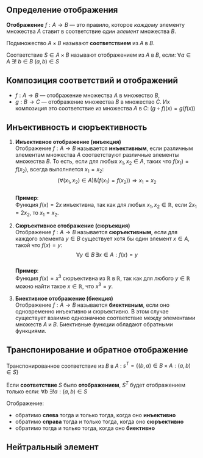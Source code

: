 ## Определение отображения
**Отображение** $f: A \to B$ — это правило, которое *каждому* элементу множества $A$ ставит в соответствие *один элемент* множества $B$. 

Подмножество $A \times B$ называют **соответствием** из $A$ в $B$.

Соответствие $S\in A \times B$ называют отображением из $A$ в $B$, если: $\forall a \in A\ \exists! \ b\in B \ (a,b)\in S$
## Композиция соответствий и отображений

- $f: A \to B$ — отображение множества $A$ в множество $B$,
- $g: B \to C$ — отображение множества $B$ в множество $C$.
Их композиция это соответствие из множества $A$ в $С$: $(g∘f)(x)=g(f(x))$

## Инъективность и сюръективность

1. **Инъективное отображение (инъекция)**  
   Отображение $f: A \to B$ называется **инъективным**, если различным элементам множества $A$ соответствуют различные элементы множества $B$. То есть, если для любых $x_1, x_2 \in A$, таких что $f(x_1) = f(x_2)$, всегда выполняется $x_1 = x_2$:
   $$ (\forall (x_{1},x_{2})\in A ) \&(f(x_1) = f(x_2)) \Rightarrow x_1 = x_2 $$  
   **Пример**:  
   Функция $f(x) = 2x$ инъективна, так как для любых $x_1, x_2 \in \mathbb{R}$, если $2x_1 = 2x_2$, то $x_1 = x_2$.

2. **Сюръективное отображение (сюръекция)**  
   Отображение $f: A \to B$ называется **сюръективным**, если для каждого элемента $y \in B$ существует хотя бы один элемент $x \in A$, такой что $f(x) = y$:
   $$ \forall y \in B \, \exists x \in A : f(x) = y $$  
   **Пример**:  
   Функция $f(x) = x^3$ сюръективна из $\mathbb{R}$ в $\mathbb{R}$, так как для любого $y \in \mathbb{R}$ можно найти такое $x \in \mathbb{R}$, что $x^3 = y$.

3. **Биективное отображение (биекция)**  
   Отображение $f: A \to B$ называется **биективным**, если оно одновременно инъективно и сюръективно. В этом случае существует взаимно однозначное соответствие между элементами множеств $A$ и $B$. Биективные функции обладают обратными функциями.

## Транспонирование и обратное отображение
Транспонированное соответствие из $B$ в $A$ : $s^T=\{(b,a)\in B \times A: (a,b) \in S\}$

Если **соответствие** $S$ было **отображением**, $S^T$ будет отображением только если: $\forall b \ \exists!a:(a,b)\in S$

Отображение:
- обратимо **слева** тогда и только тогда, когда оно **инъективно**
- обратимо **справа** тогда и только тогда, когда оно **сюръективно**
- обратимо тогда и только тогда, когда оно **биективно**

## Нейтральный элемент
